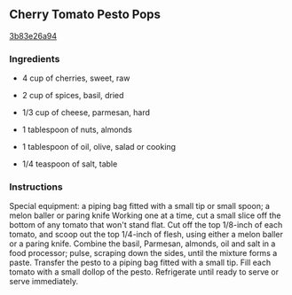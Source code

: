 ## Cherry Tomato Pesto Pops

[3b83e26a94](http://www.foodnetwork.com/recipes/cherry-tomato-pesto-pops.html)

### Ingredients

 - 4 cup of cherries, sweet, raw

 - 2 cup of spices, basil, dried

 - 1/3 cup of cheese, parmesan, hard

 - 1 tablespoon of nuts, almonds

 - 1 tablespoon of oil, olive, salad or cooking

 - 1/4 teaspoon of salt, table

### Instructions

Special equipment: a piping bag fitted with a small tip or small spoon; a melon baller or paring knife Working one at a time, cut a small slice off the bottom of any tomato that won't stand flat. Cut off the top 1/8-inch of each tomato, and scoop out the top 1/4-inch of flesh, using either a melon baller or a paring knife. Combine the basil, Parmesan, almonds, oil and salt in a food processor; pulse, scraping down the sides, until the mixture forms a paste. Transfer the pesto to a piping bag fitted with a small tip. Fill each tomato with a small dollop of the pesto. Refrigerate until ready to serve or serve immediately.